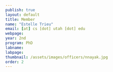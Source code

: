 ```yaml
---
publish: true
layout: default
title: Member
name: "Estelle Trieu"
email: [at] cs [dot] utah [dot] edu
webpage:
year: 2nd
program: PhD
labname:
labpage:
thumbnail: /assets/images/officers/nnayak.jpg
order: 2
---
```

